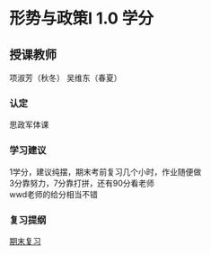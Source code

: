 # 形势与政策I  1.0 学分
## 授课教师
项淑芳（秋冬） 吴维东（春夏）

### 认定
思政军体课

### 学习建议
1学分，建议纯摆，期末考前复习几个小时，作业随便做  
3分靠努力，7分靠打拼，还有90分看老师  
wwd老师的给分相当不错

### 复习提纲
[期末复习](形策1期末复习.pdf)
